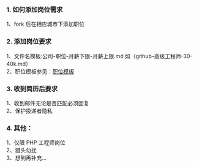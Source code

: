 ### 1. 如何添加岗位需求

1、fork 后在相应城市下添加职位

### 2. 添加岗位要求

1、文件名模板:公司-职位-月薪下限-月薪上限.md 如（github-高级工程师-30-40k.md）  
2、职位模板参见：[职位模板](https://github.com/ThinkDevelopers/php-Jobs/blob/master/%E8%81%8C%E4%BD%8D%E6%A8%A1%E6%9D%BF.md)


### 3. 收到简历后要求

1、收到邮件无论是否匹配必须回复  
2、保护投递者隐私

### 4. 其他：

1、仅限 PHP 工程师岗位  
2、猎头勿扰  
3、想到再补充...  
